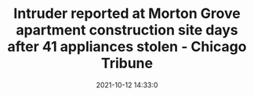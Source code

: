 ---
"title": "Intruder reported at Morton Grove apartment construction site days after 41 appliances stolen - Chicago Tribune"
"date": "2021-10-12 14:33:0"
"feed_name": "GOOGLENEWSCONSTRUCTION"
"feed_website": "https://news.google.com/search?q=construction%2Bincident&hl=en-US&gl=US&ceid=US:en"
"feed_rss": "https://news.google.com/rss/search?q=construction%2Bincident&hl=en-US&gl=US&ceid=US:en"
"link": "https://www.chicagotribune.com/suburbs/morton-grove/ct-mgc-sawmill-burglaries-tl-1014-20211012-ksmpzaywjjgtfpn2bcpjxxvkwq-story.html"
"source": "{'href': 'https://www.chicagotribune.com', 'title': 'Chicago Tribune'}"
"file": "_posts/2021-1-1-686edef9b1e6e7ab6333ef321fe7c4df4a503e78.md"
"accident": "1"
"drilling": "0"
"dead": "0"
"injured": "0"
"arrested": "0"
"place": "unknown place"
"where": "unknown site"
"causes": "unknown"
"place_uri": "unknown place"
---